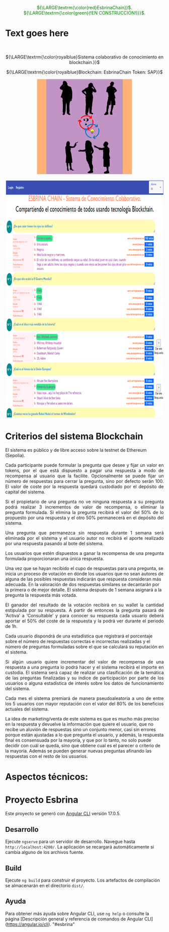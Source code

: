 #  
<p align='center' style="color:green"><font-size='38px'>${\LARGE\textrm{\color{red}EsbrinaChain}}$. ${\LARGE\textrm{\color{green}(!EN CONSTRUCCIÓN!)}}$.</font>
<p align='center'><font-size='38px'>

<h1>Text goes here</h1> <br>

<p align='center'>  
${\LARGE\textrm{\color{royalblue}Sistema colaborativo de conocimiento en blockchain.}}$ </p>

<p align='center'>
${\LARGE\textrm{\color{royalblue}Blockchain: EsbrinaChain       Token: SAP}}$ </p>

<p align='center'><img src="/img/Logo-4.gif" style="width:8cm;height:8cm" alt="EsbrinaChain-System" /></p>
<p align='center'><img src="/img/Logo-4b.gif" style="width:22cm;height:20cm" alt="EsbrinaChain-Application" /></p>

# Criterios del sistema Blockchain
El sistema es público y de libre acceso sobre la testnet de Ethereum (Sepolia). 
<p align='justify'>Cada participante puede formular la pregunta que desee y fijar un valor en tokens, por el que está dispuesto a pagar una respuesta a modo de recompensa al usuario que la facilite. Opcionalmente se puede fijar un número de respuestas para cerrar la pregunta, sino por defecto serán 100. El valor de coste por la respuesta quedará custodiado por el depósito de capital del sistema.</p>
<p align='justify'>Si el propietario de una pregunta no ve ninguna respuesta a su pregunta podrá realizar 3 incrementos de valor de recompensa, o eliminar la pregunta formulada. Si elimina la pregunta recibirá el valor del 50% de lo propuesto por una respuesta y el otro 50% permanecerá en el depósito del sistema.</p>
<p align='justify'>Una pregunta que permanezca sin respuesta durante 1 semana será eliminada por el sistema y el usuario autor no recibirá el aporte realizado por una respuesta pasando al bote del sistema.</p> 
<p align='justify'>Los usuarios que estén dispuestos a ganar la recompensa de una pregunta formulada proporcionaran una única respuesta.</p>
</p>Una vez que se hayan recibido el cupo de respuestas para una pregunta, se inicia un proceso de votación en dónde los usuarios que no sean autores de alguna de las posibles respuestas indicarán que respuesta consideran más adecuada. En la valoración de dos respuestas similares se decantarán por la primera o de mejor detalle. El sistema después de 1 semana asignará a la pregunta la respuesta más votada.</p>
<p align='justify'>El ganador del resultado de la votación recibirá en su wallet la cantidad estipulada por su respuesta. A partir de entonces la pregunta pasará de ‘Activa’ a ‘Consultable’ y para conocer su respuesta cada usuario deberá aportar el 50% del coste de la respuesta y la podrá ver durante el periodo de 1h.</p>
<p>Cada usuario dispondrá de una estadística que registrará el porcentaje sobre el número de respuestas correctas e incorrectas realizadas y el número de preguntas formuladas sobre el que se calculará su reputación en el sistema. </p>
<p align='justify'>Si algún usuario quiere incrementar del valor de recompensa de una respuesta a una pregunta lo podrá hacer y el sistema recibirá el importe en custodia.
El sistema será capaz de realizar una clasificación de la temática de las preguntas finalizadas y su índice de participación por parte de los usuarios o alguna estadística de interés sobre los datos de funcionamiento del sistema.</p>
<p align='justify'>Cada mes el sistema premiará de manera pseudoaleatoria a uno de entre los 5 usuarios con mayor reputación con el valor del 80% de los beneficios actuales del sistema.</p> 
<p>La idea de marketing/venta de este sistema es que es mucho más preciso en la respuesta y devuelve la información que quiere el usuario, que no recibe un aluvión de respuestas sino un conjunto menor, casi sin errores porque están ajustadas a lo que pregunta el usuario, y además, la respuesta final es consensuada por la mayoría, y que por lo tanto, no solo puede decidir con cuál se queda, sino que obtiene cual es el parecer o criterio de la mayoría. Además se pueden generar nuevas preguntas afinando las respuestas con el resto de los usuarios.</p>
 
# Aspectos técnicos:
# Proyecto Esbrina
Este proyecto se generó con [Angular CLI](https://github.com/angular/angular-cli) versión 17.0.5.
## Desarrollo
Ejecute `ngserve` para un servidor de desarrollo. Navegue hasta `http://localhost:4200/`. La aplicación se recargará automáticamente si cambia alguno de los archivos fuente.
## Build
Ejecute `ng build` para construir el proyecto. Los artefactos de compilación se almacenarán en el directorio `dist/`.
## Ayuda
Para obtener más ayuda sobre Angular CLI, use `ng help` o consulte la página [Descripción general y referencia de comandos de Angular CLI] (https://angular.io/cli).
"#esbrina"
